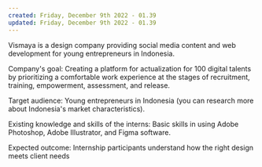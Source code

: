```yaml
---
created: Friday, December 9th 2022 - 01.39
updated: Friday, December 9th 2022 - 01.39
---
```

Vismaya is a design company providing social media content and web development for young entrepreneurs in Indonesia.

Company's goal: Creating a platform for actualization for 100 digital talents by prioritizing a comfortable work experience at the stages of recruitment, training, empowerment, assessment, and release.

Target audience: Young entrepreneurs in Indonesia (you can research more about Indonesia's market characteristics).

Existing knowledge and skills of the interns: Basic skills in using Adobe Photoshop, Adobe Illustrator, and Figma software.

Expected outcome: Internship participants understand how the right design meets client needs